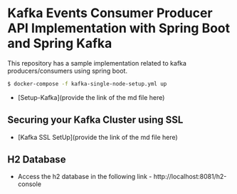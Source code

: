 # Kafka Events Consumer Producer API Implementation with Spring Boot and Spring Kafka

This repository has a sample implementation related to kafka producers/consumers using spring boot.

```bash
$ docker-compose -f kafka-single-node-setup.yml up
```




- [Setup-Kafka](provide the link of the md file here)

## Securing your Kafka Cluster using SSL

- [Kafka SSL SetUp](provide the link of the md file here)

## H2 Database

- Access the h2 database in the following link - http://localhost:8081/h2-console